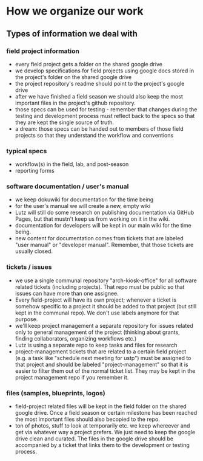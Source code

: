 # How we organize our work

## Types of information we deal with

### field project information
  - every field project gets a folder on the shared google drive
  - we develop specifications for field projects using google docs stored in the project's folder on the shared google drive
  - the project repository's readme should point to the project's google drive
  - after we have finished a field season we should also keep the most important files in the project's github repository.
  - those specs can be used for testing - remember that changes during the testing and development process must reflect back to the specs so that they are kept the single source of truth.
  - a dream: those specs can be handed out to members of those field projects so that they understand the workflow and conventions
  
### typical specs
  - workflow(s) in the field, lab, and post-season
  - reporting forms
    
### software documentation / user's manual
  - we keep dokuwiki for documentation for the time being
  - for the user's manual we will create a new, empty wiki
  - Lutz will still do some research on publishing documentation via GitHub Pages, but that mustn't keep us from working on it in the wiki.
  - documentation for developers will be kept in our main wiki for the time being.
  - new content for documentation comes from tickets that are labeled "user manual" or "developer manual". Remember, that those tickets are usually closed.
   
### tickets / issues
   - we use a single communal repository "arch-kiosk-office" for all software related tickets (including projects). That repo must be public so that issues can have more than one assignee.
   - Every field-project will have its own project; whenever a ticket is somehow specific to a project it should be added to that project (but still kept in the communal repo). We don't use labels anymore for that purpose. 
   - we'll keep project management a separate repository for issues related only to general management of the project (thinking about grants, finding collaborators, organizing workflows etc.)
   - Lutz is using a separate repo to keep tasks and files for research
   - project-management tickets that are related to a certain field project (e.g. a task like "schedule next meeting for ustp") must be assigned to that project and should be labeled "project-management" so that it is easier to filter them out of the normal ticket list. They may be kept in the project management repo if you remember it.

### files (samples, blueprints, logos)
  - field-project related files will be kept in the field folder on the shared google drive. Once a field season or certain milestone has been reached the most important files should also becopied to the repo.
  - ton of photos, stuff to look at temporarily etc. we keep whereever and get via whatever way a project prefers. We just need to keep the google drive clean and curated. The files in the google drive should be accompanied by a ticket that links them to the development or testing process.




